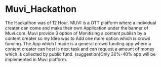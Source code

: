 # Muvi_Hackathon
The Hackathon was of 12 Hour.
MUVI is a OTT platform where a individual creater can come and make their own Application under the banner of Muvi.com.
Muvi provide 3 option of Monitising a content publish by a content creater so my Idea was to Add one more option which is crowd funding.
The App which I made is a general crowd funding app where a content creater can host is next task and can request a amount of money which is collected by public fund.
(suggestion)Only 30%-40% app will be implemented in Muvi platform.
